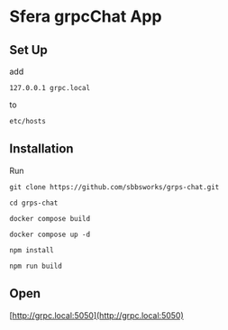 # Sfera grpcChat App

## Set Up

add

`127.0.0.1 grpc.local`

to

`etc/hosts`

## Installation

Run

`git clone https://github.com/sbbsworks/grps-chat.git`

`cd grps-chat`

`docker compose build`

`docker compose up -d`

`npm install`

`npm run build`

## Open

[http://grpc.local:5050](http://grpc.local:5050)

